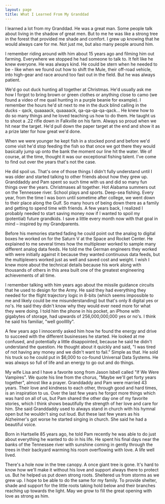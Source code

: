 ```yaml
---
layout: page
title: What I Learned From My Granddad
---
```


I learned a lot from my Granddad. He was a great man. Some people talk about living in the shadow of great men. But to me he was like a strong tree in the forest that provided me shade and comfort. I grew up knowing that he would always care for me. Not just me, but also many people around him. 

I remember riding around with him about 15 years ago and filming him out farming. Everywhere we stopped he had someone to talk to. It felt like he knew everyone. He was always kind. He could be stern when he needed to be - like when we found out how to shift the Mule, their off-road vehicle, into high-gear and race around too fast out in the field. But he was always patient. 

We'd go out duck hunting all together at Christmas. He'd usually ask me how I forgot to bring brown or green clothes or anything close to camo (we found a video of me quail hunting in a purple beanie for example). I remember the hours he'd sit next to me in the duck blind calling in the ducks - qack, quaaaack, quaaaack, qa-qa-qa-qa-qack... He knew how to do so many things and he loved teaching us how to do them. He taught us to shoot a .22 rifle down in Falkville on his farm. Always so proud when we hit near the target. He'd pull down the paper target at the end and show it as a prize later for how great we'd done.

When we were younger he kept fish in a stocked pond and before we'd come visit he'd stop feeding the fish so that once we got there they would basically jump up onto the bank the moment our line hit the water. We of course, at the time, thought it was our exceptional fishing talent. I've come to find out over the years that's not the case. 

He did spoil us. That's one of those things I didn't fully understand until I was older and started talking to other friends about how they grew up. Granddaddy and Pam spent so such time with us and did so many fun things over the years. Christmases all together. Hot Alabama summers out on the Tennessee river. School plays and sports. Deep-sea fishing. Every year, from the time I was born until sometime after college, we went down to their place along the Gulf. So many hours of being down there as a family and getting to spend time with friends. A few years back, I realized I probably needed to start saving money now if I wanted to spoil my (potential) future grandkids. I save a little every month now with that goal in mind – inspired by my Grandparents.

Before his memories started fading he could point out the analog to digital boxes he worked on for the Saturn V at the Space and Rocket Center. He explained to me several times how the multiplexer worked to sample many different analog data feeds. He told me the German engineers they worked with were initially against it because they wanted continuous data feeds, but the multiplexers worked just as well and saved cost and weight. I wish I knew more about the technical details because his work along with thousands of others in this area built one of the greatest engineering achievements of all time.

I remember talking with him years ago about the missile guidance circuits that he used to design for the Army. He said they had everything they needed for the flight trajectory logic in 8-bits (which seems impossible to me and likely could be me misunderstanding) but that's only 8 digital yes or no's. He said they didn't know why they would ever need more for what they were doing. I told him the phone in his pocket, an iPhone with gigabytes of storage, had upwards of 256,000,000,000 yes or no's. I think he said his familiar, "well goollllly".

A few years ago I innocently asked him how he found the energy and drive to succeed with the different businesses he started. He looked at me confused, and potentially a little disappointed, because he said he didn't understand the question. He thought about it quickly and said, "I was tired of not having any money and we didn't want to fail." Simple as that. He sold his truck so he could put in $6,000 to co-found Universal Data Systems. He was always so full of life and an energy to go out and do things. 

My wife Lisa and I have a favorite song from Jason Isbell called "If We Were Vampires". We quote his line from the chorus, "Maybe we'll get forty years together", almost like a prayer. Granddaddy and Pam were married 43 years. Their love and kindness to each other, through good and hard times, is an inspiration to us. Over the last few years he forgot more things which was hard on all of us, but Pam shared the other day one of my favorite stories, which I think shows beautifully the strength of her love and care for him. She said Granddaddy used to always stand in church with his hymnal open but he wouldn't sing out loud. But these last few years as his Alzheimer's got worse he started singing in church. She said he had a beautiful voice.

Born in Hartselle 85 years ago, he told Pam recently he was able to do just about everything he wanted to do in his life. He spent his final days near the banks of the Tennessee river with sunshine coming in gently through the trees in their backyard warming his room overflowing with love. A life well lived.

There's a hole now in the tree canopy. A once giant tree is gone. It's hard to know how we'll make it without his love and support always there to protect us. But he helped us put down strong roots. Sheltered us from storms as we grew up. I hope to be able to do the same for my family. To provide shelter, shade and support for the little roots taking hold below and their branches reaching up towards the light. May we grow to fill the great opening with love as strong as him.